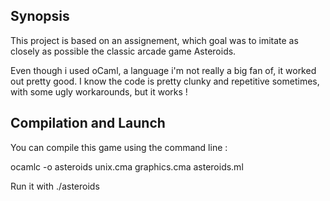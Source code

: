 ## Synopsis

This project is based on an assignement, which goal was to imitate as closely as possible the classic arcade game Asteroids.

Even though i used oCaml, a language i'm not really a big fan of, it worked out pretty good. I know the code is pretty clunky and repetitive sometimes, with some ugly workarounds, but it works !



## Compilation and Launch

You can compile this game using the command line :

ocamlc -o asteroids unix.cma graphics.cma asteroids.ml

Run it with ./asteroids
